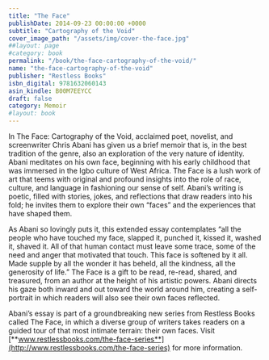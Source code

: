 ```yaml
---
title: "The Face"
publishDate: 2014-09-23 00:00:00 +0000
subtitle: "Cartography of the Void"
cover_image_path: "/assets/img/cover-the-face.jpg"
##layout: page
#category: book
permalink: "/book/the-face-cartography-of-the-void/"
name: "the-face-cartography-of-the-void"
publisher: "Restless Books"
isbn_digital: 9781632060143
asin_kindle: B00M7EEYCC
draft: false
category: Memoir
#layout: book
---
```


In The Face: Cartography of the Void, acclaimed poet, novelist, and screenwriter Chris Abani has given us a brief memoir that is, in the best tradition of the genre, also an exploration of the very nature of identity. Abani meditates on his own face, beginning with his early childhood that was immersed in the Igbo culture of West Africa. The Face is a lush work of art that teems with original and profound insights into the role of race, culture, and language in fashioning our sense of self. Abani’s writing is poetic, filled with stories, jokes, and reflections that draw readers into his fold; he invites them to explore their own “faces” and the experiences that have shaped them.

As Abani so lovingly puts it, this extended essay contemplates “all the people who have touched my face, slapped it, punched it, kissed it, washed it, shaved it. All of that human contact must leave some trace, some of the need and anger that motivated that touch. This face is softened by it all. Made supple by all the wonder it has beheld, all the kindness, all the generosity of life.” The Face is a gift to be read, re-read, shared, and treasured, from an author at the height of his artistic powers. Abani directs his gaze both inward and out toward the world around him, creating a self-portrait in which readers will also see their own faces reflected.

Abani’s essay is part of a groundbreaking new series from Restless Books called The Face, in which a diverse group of writers takes readers on a guided tour of that most intimate terrain: their own faces. Visit [**www.restlessbooks.com/the-face-series**](http://www.restlessbooks.com/the-face-series) for more information.
